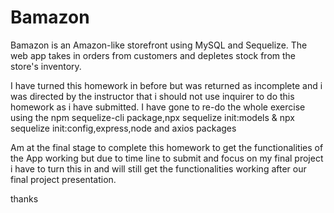 # Bamazon

Bamazon is an Amazon-like storefront using MySQL and Sequelize. The
web app takes in orders from customers and depletes stock from the store's inventory.

I have turned this homework in before but was returned as incomplete and i was directed by the instructor that i should not use inquirer to do this homework as i have submitted. I have gone to re-do the whole exercise using the npm sequelize-cli package,npx sequelize init:models & npx sequelize init:config,express,node and axios packages

Am at the final stage to complete this homework to get the functionalities of the App working but due to time line to submit and focus on my final project i have to turn this in and will still get the functionalities working after our final project presentation.

thanks
